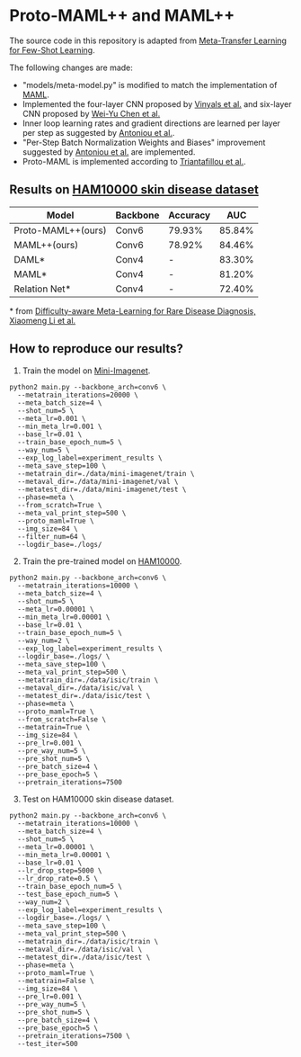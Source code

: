 # Proto-MAML++ and MAML++

The source code in this repository is adapted from [Meta-Transfer Learning for Few-Shot Learning](https://github.com/yaoyao-liu/meta-transfer-learning).

The following changes are made:
* "models/meta-model.py" is modified to match the implementation of [MAML](https://github.com/cbfinn/maml).
* Implemented the four-layer CNN proposed by [Vinyals et al.](https://arxiv.org/abs/1606.04080) and six-layer CNN proposed by [Wei-Yu Chen et al.](https://arxiv.org/abs/1904.04232)
* Inner loop learning rates and gradient directions are learned per layer per step as suggested by [Antoniou et al.](https://arxiv.org/abs/1810.09502).
* "Per-Step Batch Normalization Weights and Biases" improvement suggested by [Antoniou et al.](https://arxiv.org/abs/1810.09502) are implemented.
* Proto-MAML is implemented according to [Triantafillou et al.](https://arxiv.org/abs/1903.03096).

## Results on [HAM10000 skin disease dataset](https://www.nature.com/articles/sdata2018161)
| Model | Backbone | Accuracy | AUC |
|---|---|---|---|
|  Proto-MAML++(ours) | Conv6  | 79.93% | 85.84%    |
| MAML++(ours)  |  Conv6 |   78.92% | 84.46%   |
|  DAML* | Conv4  |  - |  83.30% |
|  MAML* | Conv4  |  - |  81.20% |
|  Relation Net* | Conv4  | - | 72.40%  |

\* from [Difficulty-aware Meta-Learning for Rare Disease Diagnosis, Xiaomeng Li et al.](https://arxiv.org/abs/1907.00354)

## How to reproduce our results?
1. Train the model on  [Mini-Imagenet](https://github.com/yaoyao-liu/mini-imagenet-tools).
```
python2 main.py --backbone_arch=conv6 \
  --metatrain_iterations=20000 \
  --meta_batch_size=4 \
  --shot_num=5 \
  --meta_lr=0.001 \
  --min_meta_lr=0.001 \
  --base_lr=0.01 \
  --train_base_epoch_num=5 \
  --way_num=5 \
  --exp_log_label=experiment_results \
  --meta_save_step=100 \
  --metatrain_dir=./data/mini-imagenet/train \
  --metaval_dir=./data/mini-imagenet/val \
  --metatest_dir=./data/mini-imagenet/test \
  --phase=meta \
  --from_scratch=True \
  --meta_val_print_step=500 \
  --proto_maml=True \
  --img_size=84 \
  --filter_num=64 \
  --logdir_base=./logs/
```
2. Train the pre-trained model on [HAM10000](https://www.kaggle.com/kmader/skin-cancer-mnist-ham10000).
```
python2 main.py --backbone_arch=conv6 \
  --metatrain_iterations=10000 \
  --meta_batch_size=4 \
  --shot_num=5 \
  --meta_lr=0.00001 \
  --min_meta_lr=0.00001 \
  --base_lr=0.01 \
  --train_base_epoch_num=5 \
  --way_num=2 \
  --exp_log_label=experiment_results \
  --logdir_base=./logs/ \
  --meta_save_step=100 \
  --meta_val_print_step=500 \
  --metatrain_dir=./data/isic/train \
  --metaval_dir=./data/isic/val \
  --metatest_dir=./data/isic/test \
  --phase=meta \
  --proto_maml=True \
  --from_scratch=False \
  --metatrain=True \
  --img_size=84 \
  --pre_lr=0.001 \
  --pre_way_num=5 \
  --pre_shot_num=5 \
  --pre_batch_size=4 \
  --pre_base_epoch=5 \
  --pretrain_iterations=7500
```
3. Test on HAM10000 skin disease dataset.
```
python2 main.py --backbone_arch=conv6 \
  --metatrain_iterations=10000 \
  --meta_batch_size=4 \
  --shot_num=5 \
  --meta_lr=0.00001 \
  --min_meta_lr=0.00001 \
  --base_lr=0.01 \
  --lr_drop_step=5000 \
  --lr_drop_rate=0.5 \
  --train_base_epoch_num=5 \
  --test_base_epoch_num=5 \
  --way_num=2 \
  --exp_log_label=experiment_results \
  --logdir_base=./logs/ \
  --meta_save_step=100 \
  --meta_val_print_step=500 \
  --metatrain_dir=./data/isic/train \
  --metaval_dir=./data/isic/val \
  --metatest_dir=./data/isic/test \
  --phase=meta \
  --proto_maml=True \
  --metatrain=False \
  --img_size=84 \
  --pre_lr=0.001 \
  --pre_way_num=5 \
  --pre_shot_num=5 \
  --pre_batch_size=4 \
  --pre_base_epoch=5 \
  --pretrain_iterations=7500 \
  --test_iter=500
```
